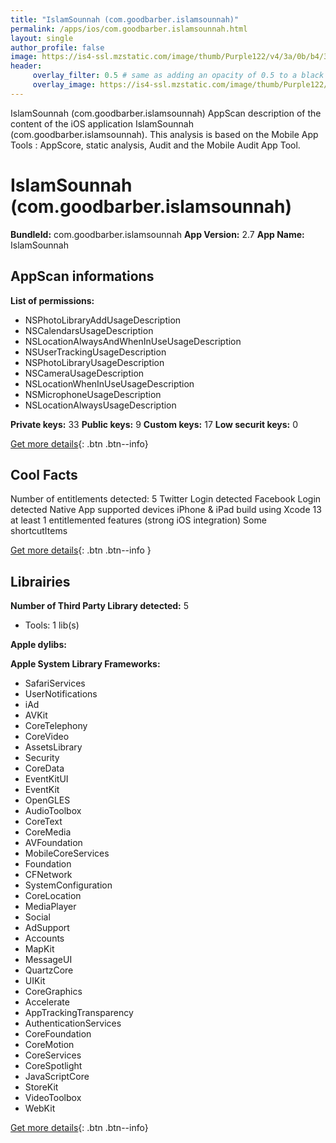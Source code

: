 ```yaml
---
title: "IslamSounnah (com.goodbarber.islamsounnah)"
permalink: /apps/ios/com.goodbarber.islamsounnah.html
layout: single
author_profile: false
image: https://is4-ssl.mzstatic.com/image/thumb/Purple122/v4/3a/0b/b4/3a0bb426-1fda-9b2a-baa1-36dcba27e2e7/AppIcon-1x_U007emarketing-0-7-0-85-220.png/512x512bb.jpg
header: 
     overlay_filter: 0.5 # same as adding an opacity of 0.5 to a black background
     overlay_image: https://is4-ssl.mzstatic.com/image/thumb/Purple122/v4/3a/0b/b4/3a0bb426-1fda-9b2a-baa1-36dcba27e2e7/AppIcon-1x_U007emarketing-0-7-0-85-220.png/512x512bb.jpg
---
```

IslamSounnah (com.goodbarber.islamsounnah) AppScan description of the content of the iOS application IslamSounnah (com.goodbarber.islamsounnah). This analysis is based on the Mobile App Tools : AppScore, static analysis, Audit and the Mobile Audit App Tool.

# IslamSounnah (com.goodbarber.islamsounnah)

**BundleId:** com.goodbarber.islamsounnah
**App Version:** 2.7
**App Name:** IslamSounnah


## AppScan informations 

**List of permissions:** 
- NSPhotoLibraryAddUsageDescription
- NSCalendarsUsageDescription
- NSLocationAlwaysAndWhenInUseUsageDescription
- NSUserTrackingUsageDescription
- NSPhotoLibraryUsageDescription
- NSCameraUsageDescription
- NSLocationWhenInUseUsageDescription
- NSMicrophoneUsageDescription
- NSLocationAlwaysUsageDescription
  
  
**Private keys:** 33
**Public keys:** 9
**Custom keys:** 17
**Low securit keys:** 0
  
[Get more details](/pricing.html){: .btn .btn--info}

## Cool Facts

Number of entitlements detected: 5
Twitter Login detected
Facebook Login detected
Native App
supported devices iPhone & iPad
build using Xcode 13
at least 1 entitlemented features (strong iOS integration)
Some shortcutItems 
  
[Get more details](/pricing.html){: .btn .btn--info }

## Librairies 
**Number of Third Party Library detected:** 5
- Tools: 1 lib(s)


**Apple dylibs:**


**Apple System Library Frameworks:**
- SafariServices
- UserNotifications
- iAd
- AVKit
- CoreTelephony
- CoreVideo
- AssetsLibrary
- Security
- CoreData
- EventKitUI
- EventKit
- OpenGLES
- AudioToolbox
- CoreText
- CoreMedia
- AVFoundation
- MobileCoreServices
- Foundation
- CFNetwork
- SystemConfiguration
- CoreLocation
- MediaPlayer
- Social
- AdSupport
- Accounts
- MapKit
- MessageUI
- QuartzCore
- UIKit
- CoreGraphics
- Accelerate
- AppTrackingTransparency
- AuthenticationServices
- CoreFoundation
- CoreMotion
- CoreServices
- CoreSpotlight
- JavaScriptCore
- StoreKit
- VideoToolbox
- WebKit


  
[Get more details](/pricing.html){: .btn .btn--info}

